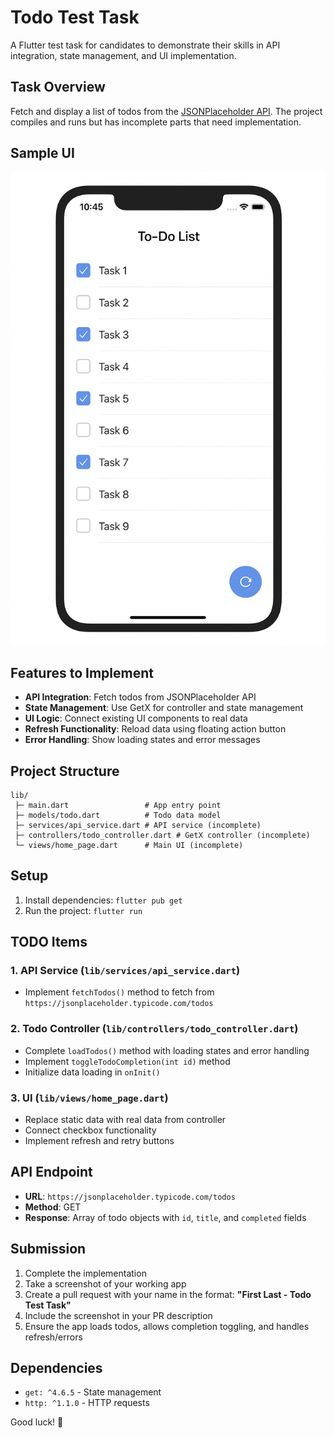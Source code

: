 # Todo Test Task

A Flutter test task for candidates to demonstrate their skills in API integration, state management, and UI implementation.

## Task Overview

Fetch and display a list of todos from the [JSONPlaceholder API](https://jsonplaceholder.typicode.com/todos). The project compiles and runs but has incomplete parts that need implementation.

## Sample UI

![Sample UI](assets/sample_ui.png)

## Features to Implement

- **API Integration**: Fetch todos from JSONPlaceholder API
- **State Management**: Use GetX for controller and state management
- **UI Logic**: Connect existing UI components to real data
- **Refresh Functionality**: Reload data using floating action button
- **Error Handling**: Show loading states and error messages

## Project Structure

```
lib/
 ├─ main.dart                 # App entry point
 ├─ models/todo.dart          # Todo data model
 ├─ services/api_service.dart # API service (incomplete)
 ├─ controllers/todo_controller.dart # GetX controller (incomplete)
 └─ views/home_page.dart      # Main UI (incomplete)
```

## Setup

1. Install dependencies: `flutter pub get`
2. Run the project: `flutter run`

## TODO Items

### 1. API Service (`lib/services/api_service.dart`)

- Implement `fetchTodos()` method to fetch from `https://jsonplaceholder.typicode.com/todos`

### 2. Todo Controller (`lib/controllers/todo_controller.dart`)

- Complete `loadTodos()` method with loading states and error handling
- Implement `toggleTodoCompletion(int id)` method
- Initialize data loading in `onInit()`

### 3. UI (`lib/views/home_page.dart`)

- Replace static data with real data from controller
- Connect checkbox functionality
- Implement refresh and retry buttons

## API Endpoint

- **URL**: `https://jsonplaceholder.typicode.com/todos`
- **Method**: GET
- **Response**: Array of todo objects with `id`, `title`, and `completed` fields

## Submission

1. Complete the implementation
2. Take a screenshot of your working app
3. Create a pull request with your name in the format: **"First Last - Todo Test Task"**
4. Include the screenshot in your PR description
5. Ensure the app loads todos, allows completion toggling, and handles refresh/errors

## Dependencies

- `get: ^4.6.5` - State management
- `http: ^1.1.0` - HTTP requests

Good luck! 🚀
